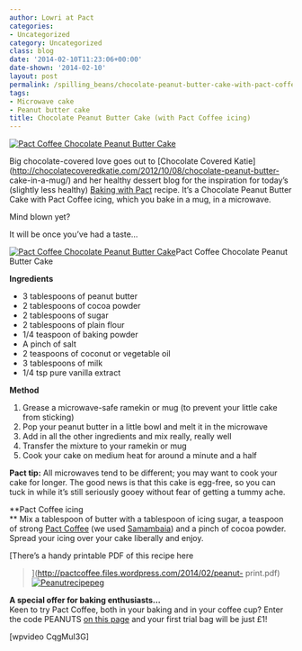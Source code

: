 ```yaml
---
author: Lowri at Pact
categories:
- Uncategorized
category: Uncategorized
class: blog
date: '2014-02-10T11:23:06+00:00'
date-shown: '2014-02-10'
layout: post
permalink: /spilling_beans/chocolate-peanut-butter-cake-with-pact-coffee-icing
tags:
- Microwave cake
- Peanut butter cake
title: Chocolate Peanut Butter Cake (with Pact Coffee icing)
---
```


[![Pact Coffee Chocolate Peanut Butter
Cake](http://pactcoffee.files.wordpress.com/2014/02/pactcoffeecake.jpg?w=545)](http://pactcoffee.files.wordpress.com/2014/02/pactcoffeecake.jpg)

Big chocolate-covered love goes out to [Chocolate Covered
Katie](http://chocolatecoveredkatie.com/2012/10/08/chocolate-peanut-butter-
cake-in-a-mug/) and her healthy dessert blog for the inspiration for today’s
(slightly less healthy) [Baking with
Pact](http://blog.pactcoffee.com/category/baking-with-pact/) recipe. It’s a
Chocolate Peanut Butter Cake with Pact Coffee icing, which you bake in a mug,
in a microwave.

Mind blown yet?

It will be once you’ve had a taste…

[![Pact Coffee Chocolate Peanut Butter
Cake](http://pactcoffee.files.wordpress.com/2014/02/img_4324.jpg?w=545)](http://pactcoffee.files.wordpress.com/2014/02/img_4324.jpg)Pact
Coffee Chocolate Peanut Butter Cake

**Ingredients**

  * 3 tablespoons of peanut butter
  * 2 tablespoons of cocoa powder
  * 2 tablespoons of sugar
  * 2 tablespoons of plain flour
  * 1/4 teaspoon of baking powder
  * A pinch of salt
  * 2 teaspoons of coconut or vegetable oil
  * 3 tablespoons of milk
  * 1/4 tsp pure vanilla extract

**Method**

  1. Grease a microwave-safe ramekin or mug (to prevent your little cake from sticking)
  2. Pop your peanut butter in a little bowl and melt it in the microwave
  3. Add in all the other ingredients and mix really, really well
  4. Transfer the mixture to your ramekin or mug
  5. Cook your cake on medium heat for around a minute and a half

**Pact tip:** All microwaves tend to be different; you may want to cook your
cake for longer. The good news is that this cake is egg-free, so you can tuck
in while it’s still seriously gooey without fear of getting a tummy ache.

**Pact Coffee icing  
** Mix a tablespoon of butter with a tablespoon of icing sugar, a teaspoon of
strong [Pact Coffee](https://www.pactcoffee.com/coffees) (we used
[Samambaia](https://www.pactcoffee.com/coffees)) and a pinch of cocoa powder.
Spread your icing over your cake liberally and enjoy.

[There’s a handy printable PDF of this recipe here
>](http://pactcoffee.files.wordpress.com/2014/02/peanut-
print.pdf)[![Peanutrecipepeg](http://pactcoffee.files.wordpress.com/2014/02/peanutrecipepeg.jpg?w=380)](http://pactcoffee.files.wordpress.com/2014/02/peanutrecipepeg.jpg)

**A special offer for baking enthusiasts…**  
Keen to try Pact Coffee, both in your baking and in your coffee cup? Enter the
code PEANUTS [on this page](https://www.pactcoffee.com/start) and your first
trial bag will be just £1!

[wpvideo CqgMuI3G]